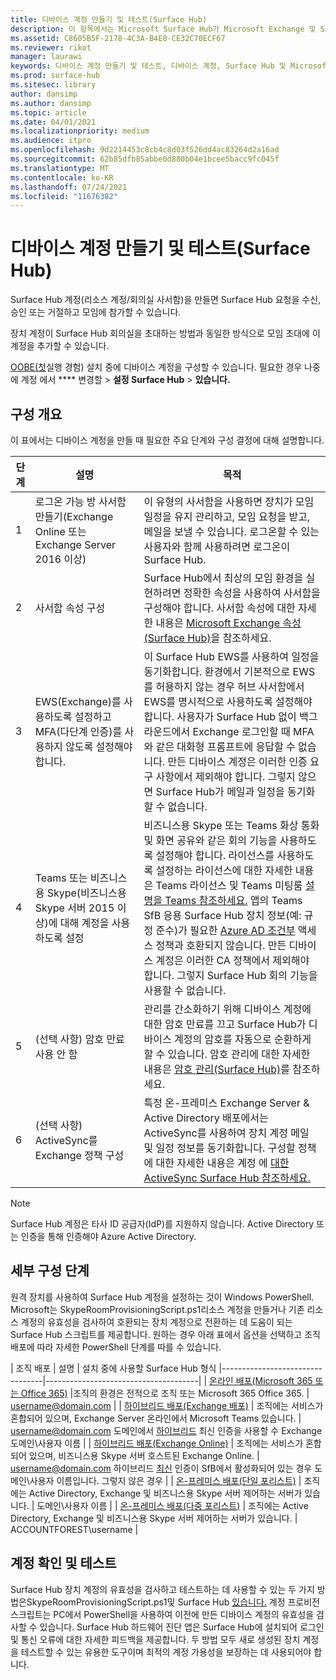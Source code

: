 ```yaml
---
title: 디바이스 계정 만들기 및 테스트(Surface Hub)
description: 이 항목에서는 Microsoft Surface Hub가 Microsoft Exchange 및 Skype와 통신하는 데 사용하는 디바이스 계정을 만들고 테스트하는 방법을 소개합니다.
ms.assetid: C8605B5F-2178-4C3A-B4E0-CE32C70ECF67
ms.reviewer: rikot
manager: laurawi
keywords: 디바이스 계정 만들기 및 테스트, 디바이스 계정, Surface Hub 및 Microsoft Exchange, Surface Hub 및 Skype
ms.prod: surface-hub
ms.sitesec: library
author: dansimp
ms.author: dansimp
ms.topic: article
ms.date: 04/01/2021
ms.localizationpriority: medium
ms.audience: itpro
ms.openlocfilehash: 9d2214453c8cb4c8d03f526dd4ac83264d2a16ad
ms.sourcegitcommit: 62b85dfb85abbe0d880b04e1bcee5bacc9fc045f
ms.translationtype: MT
ms.contentlocale: ko-KR
ms.lasthandoff: 07/24/2021
ms.locfileid: "11676382"
---
```

# <a name="create-and-test-a-device-account-surface-hub"></a>디바이스 계정 만들기 및 테스트(Surface Hub)

Surface Hub 계정(리소스 계정/회의실 사서함)을 만들면 Surface Hub 요청을 수신, 승인 또는 거절하고 모임에 참가할 수 있습니다.

장치 계정이 Surface Hub 회의실을 초대하는 방법과 동일한 방식으로 모임 초대에 이 계정을 추가할 수 있습니다. 

[OOBE(첫](first-run-program-surface-hub.md)실행 경험) 설치 중에 디바이스 계정을 구성할 수 있습니다. 필요한 경우 나중에 계정 에서 **** 변경할  >  **설정 Surface Hub**  >  **있습니다.**

## <a name="configuration-overview"></a>구성 개요

이 표에서는 디바이스 계정을 만들 때 필요한 주요 단계와 구성 결정에 대해 설명합니다.
 
| 단계 | 설명                     |  목적                             |
|------|---------------------------------|--------------------------------------|
| 1    | 로그온 가능 방 사서함 만들기(Exchange Online 또는 Exchange Server 2016 이상) | 이 유형의 사서함을 사용하면 장치가 모임 일정을 유지 관리하고, 모임 요청을 받고, 메일을 보낼 수 있습니다. 로그온할 수 있는 사용자와 함께 사용하려면 로그온이 Surface Hub. |
| 2    | 사서함 속성 구성 | Surface Hub에서 최상의 모임 환경을 실현하려면 정확한 속성을 사용하여 사서함을 구성해야 합니다. 사서함 속성에 대한 자세한 내용은 [Microsoft Exchange 속성(Surface Hub)](exchange-properties-for-surface-hub-device-accounts.md)을 참조하세요. |
| 3    | EWS(Exchange)를 사용하도록 설정하고 MFA(다단계 인증)를 사용하지 않도록 설정해야 합니다. | 이 Surface Hub EWS를 사용하여 일정을 동기화합니다. 환경에서 기본적으로 EWS를 허용하지 않는 경우 허브 사서함에서 EWS를 명시적으로 사용하도록 설정해야 합니다. 사용자가 Surface Hub 없이 백그라운드에서 Exchange 로그인할 때 MFA와 같은 대화형 프롬프트에 응답할 수 없습니다. 만든 디바이스 계정은 이러한 인증 요구 사항에서 제외해야 합니다. 그렇지 않으면 Surface Hub가 메일과 일정을 동기화할 수 없습니다. |
| 4    | Teams 또는 비즈니스용 Skype(비즈니스용 Skype 서버 2015 이상)에 대해 계정을 사용하도록 설정 | 비즈니스용 Skype 또는 Teams 화상 통화 및 화면 공유와 같은 회의 기능을 사용하도록 설정해야 합니다. 라이선스를 사용하도록 설정하는 라이선스에 대한 자세한 [](/MicrosoftTeams/rooms/rooms-licensing) 내용은 Teams 라이선스 및 Teams 미팅룸 [설명을 Teams 참조하세요.](/office365/servicedescriptions/teams-service-description) 앱의 Teams SfB 응용 Surface Hub 장치 정보(예: 규정 준수)가 필요한 [Azure AD 조건부](/azure/active-directory/conditional-access/concept-conditional-access-policies) 액세스 정책과 호환되지 않습니다. 만든 디바이스 계정은 이러한 CA 정책에서 제외해야 합니다. 그렇지 Surface Hub 회의 기능을 사용할 수 없습니다. |
| 5    | (선택 사항) 암호 만료 사용 안 함 | 관리를 간소화하기 위해 디바이스 계정에 대한 암호 만료를 끄고 Surface Hub가 디바이스 계정의 암호를 자동으로 순환하게 할 수 있습니다. 암호 관리에 대한 자세한 내용은 [암호 관리(Surface Hub)](password-management-for-surface-hub-device-accounts.md)를 참조하세요.  |
| 6    | (선택 사항) ActiveSync를 Exchange 정책 구성 | 특정 온-프레미스 Exchange Server & Active Directory 배포에서는 ActiveSync를 사용하여 장치 계정 메일 및 일정 정보를 동기화합니다. 구성할 정책에 대한 자세한 내용은 계정 에 [대한 ActiveSync Surface Hub 참조하세요.](apply-activesync-policies-for-surface-hub-device-accounts.md) |

> [!NOTE]  
> Surface Hub 계정은 타사 ID 공급자(IdP)를 지원하지 않습니다. Active Directory 또는 인증을 통해 인증해야 Azure Active Directory.

## <a name="detailed-configuration-steps"></a>세부 구성 단계 

원격 장치를 사용하여 Surface Hub 계정을 설정하는 것이 Windows PowerShell. Microsoft는 [ ](https://go.microsoft.com/fwlink/?linkid=870105)SkypeRoomProvisioningScript.ps1리소스 계정을 만들거나 기존 리소스 계정의 유효성을 검사하여 호환되는 장치 계정으로 전환하는 데 도움이 되는 Surface Hub 스크립트를 제공합니다. 원하는 경우 아래 표에서 옵션을 선택하고 조직 배포에 따라 자세한 PowerShell 단계를 따를 수 있습니다.

| 조직 배포             |  설명                  |        설치 중에 사용할 Surface Hub 형식
|---------------------------------|--------------------------------------|
| [온라인 배포(Microsoft 365 또는 Office 365)](/MicrosoftTeams/rooms/with-office-365) |조직의 환경은 전적으로 조직 또는 Microsoft 365 Office 365. | username@domain.com |
| [하이브리드 배포(Exchange 배포)](/MicrosoftTeams/rooms/with-exchange-on-premises) | 조직에는 서비스가 혼합되어 있으며, Exchange Server 온라인에서 Microsoft Teams 있습니다. | username@domain.com 도메인에서 [하이브리드](/microsoft-365/enterprise/configure-exchange-server-for-hybrid-modern-authentication) 최신 인증을 사용할 수 Exchange 도메인\사용자 이름 |
| [하이브리드 배포(Exchange Online)](/MicrosoftTeams/rooms/with-exchange-online) | 조직에는 서비스가 혼합되어 있으며, 비즈니스용 Skype 서버 호스트된 Exchange Online. | username@domain.com 하이브리드 [최신](/microsoft-365/enterprise/configure-skype-for-business-for-hybrid-modern-authentication) 인증이 SfB에서 활성화되어 있는 경우 도메인\사용자 이름입니다. 그렇지 않은 경우 |
| [온-프레미스 배포(단일 포리스트)](/MicrosoftTeams/rooms/with-skype-for-business-server-2015) | 조직에는 Active Directory, Exchange 및 비즈니스용 Skype 서버 제어하는 서버가 있습니다.  | 도메인\사용자 이름 |
| [온-프레미스 배포(다중 포리스트)](/skypeforbusiness/deploy/deploy-clients/multiple-forest-on-premises-deployments) | 조직에는 Active Directory, Exchange 및 비즈니스용 Skype 서버 제어하는 서버가 있습니다. | ACCOUNTFOREST\username |


## <a name="account-verification-and-testing"></a>계정 확인 및 테스트

Surface Hub 장치 계정의 유효성을 검사하고 테스트하는 데 사용할 수 [](https://go.microsoft.com/fwlink/?linkid=870105) 있는 두 가지 방법은SkypeRoomProvisioningScript.ps1및 Surface Hub [있습니다.](https://www.microsoft.com/store/apps/9nblggh51f2g) 계정 프로비전 스크립트는 PC에서 PowerShell을 사용하여 이전에 만든 디바이스 계정의 유효성을 검사할 수 있습니다. Surface Hub 하드웨어 진단 앱은 Surface Hub에 설치되어 로그인 및 통신 오류에 대한 자세한 피드백을 제공합니다. 두 방법 모두 새로 생성된 장치 계정을 테스트할 수 있는 유용한 도구이며 최적의 계정 가용성을 보장하는 데 사용되어야 합니다.
